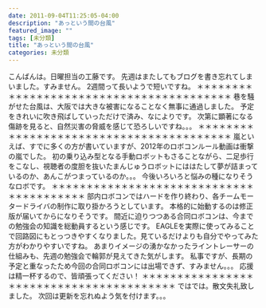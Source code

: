 ```yaml
---
date: 2011-09-04T11:25:05-04:00
description: "あっという間の台風"
featured_image: ""
tags: [未分類]
title: "あっという間の台風"
categories: 未分類
---
```


こんばんは。日曜担当の工藤です。
先週はまたしてもブログを書き忘れてしまいました。すみません。
2週間って長いようで短いですね。
＊＊＊＊＊＊＊＊＊＊＊＊＊＊＊＊＊＊＊＊＊＊＊＊＊＊＊＊＊＊＊＊＊＊＊＊＊＊＊＊
巷を騒がせた台風は、大阪では大きな被害になることなく無事に通過しました。
予定をきれいに吹き飛ばしていっただけで済み、なによりです。
次第に顕著になる傷跡を見ると、自然災害の脅威を感じて恐ろしいですね。。。
＊＊＊＊＊＊＊＊＊＊＊＊＊＊＊＊＊＊＊＊＊＊＊＊＊＊＊＊＊＊＊＊＊＊＊＊＊＊＊＊
嵐といえば、すでに多くの方が書いていますが、2012年のロボコンルール動画は衝撃の嵐でした。
初の乗り込み型となる手動ロボットもさることながら、二足歩行をこなし、視聴者の度胆を抜いたまんじゅうロボットにははたして夢が詰まっているのか、あんこがつまっているのか。。。
今後いろいろと悩みの種になりそうなロボです。
＊＊＊＊＊＊＊＊＊＊＊＊＊＊＊＊＊＊＊＊＊＊＊＊＊＊＊＊＊＊＊＊＊＊＊＊＊＊＊＊
部内ロボコンではハードを作り終わり、各チームモータードライバの制作に取り掛かろうとしています。
本格的に始動するのは修正版が届いてからになりそうです。
間近に迫りつつある合同ロボコンは、今までの勉強会の知識を総動員するという感じです。
EAGLEを実際に使ってみることで回路図にもとっつきやすくなりました。見ているだけよりも自分でやってみた方がわかりやすいですね。
あまりイメージの湧かなかったライントレーサーの仕組みも、先週の勉強会で輪郭が見えてきた気がします。
私事ですが、長期の予定と重なったため今回の合同ロボコンには出場できず、すみません。。。
応援は精一杯するので、皆頑張ってください！
＊＊＊＊＊＊＊＊＊＊＊＊＊＊＊＊＊＊＊＊＊＊＊＊＊＊＊＊＊＊＊＊＊＊＊＊＊＊＊＊
ではでは。散文失礼致しました。
次回は更新を忘れぬよう気を付けます。。。
